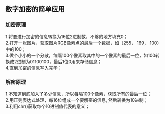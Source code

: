 数字加密的简单应用
---
### 加密原理  
1.将要进行加密的信息转换为16位2进制数，不够的地方填充0；  
2.打开一张图片，获取图片RGB像素点的最后一个数据，如（255， 169， 100）中的100；  
3.做个小小的一个分散，每隔100个像素取其中的一个像素的最后一位，如100转换成2进制为01100100，最后1位0用来存储信息；  
4.直到加密的信息写入完毕；  
### 解密原理
1.不知道到底加入了多少信息，所以每隔100个像素，获取所有的最后一位；  
2.用正则表达式处理，每16位组成一个要解密的信息, 然后转换为10进制；  
3.利用chr()获取每个10进制值代表的意义；


